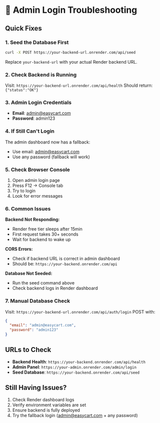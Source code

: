 # 🔧 Admin Login Troubleshooting

## Quick Fixes

### 1. **Seed the Database First**
```bash
curl -X POST https://your-backend-url.onrender.com/api/seed
```
Replace `your-backend-url` with your actual Render backend URL.

### 2. **Check Backend is Running**
Visit: `https://your-backend-url.onrender.com/api/health`
Should return: `{"status":"OK"}`

### 3. **Admin Login Credentials**
- **Email**: admin@easycart.com
- **Password**: admin123

### 4. **If Still Can't Login**
The admin dashboard now has a fallback:
- Use email: admin@easycart.com
- Use any password (fallback will work)

### 5. **Check Browser Console**
1. Open admin login page
2. Press F12 → Console tab
3. Try to login
4. Look for error messages

### 6. **Common Issues**

**Backend Not Responding:**
- Render free tier sleeps after 15min
- First request takes 30+ seconds
- Wait for backend to wake up

**CORS Errors:**
- Check if backend URL is correct in admin dashboard
- Should be: `https://your-backend.onrender.com/api`

**Database Not Seeded:**
- Run the seed command above
- Check backend logs in Render dashboard

### 7. **Manual Database Check**
Visit: `https://your-backend-url.onrender.com/api/auth/login`
POST with:
```json
{
  "email": "admin@easycart.com",
  "password": "admin123"
}
```

## URLs to Check
- **Backend Health**: `https://your-backend.onrender.com/api/health`
- **Admin Panel**: `https://your-admin.onrender.com/admin/login`
- **Seed Database**: `https://your-backend.onrender.com/api/seed`

## Still Having Issues?
1. Check Render dashboard logs
2. Verify environment variables are set
3. Ensure backend is fully deployed
4. Try the fallback login (admin@easycart.com + any password)